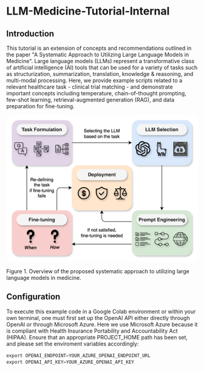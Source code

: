 # LLM-Medicine-Tutorial-Internal

## Introduction
This tutorial is an extension of concepts and recommendations outlined in the paper "A Systematic Approach to Utilizing Large Language Models in Medicine". Large language models (LLMs) represent a transformative class of artificial intelligence (AI) tools that can be used for a variety of tasks such as structurization, summarization, translation, knowledge & reasoning, and multi-modal processing. Here, we provide example scripts related to a relevant healthcare task - clinical trial matching - and demonstrate important concepts including temperature, chain-of-thought prompting, few-shot learning, retrieval-augmented generation (RAG), and data preparation for fine-tuning.

![Unable to load image](images/fig1.png)

Figure 1. Overview of the proposed systematic approach to utilizing large language models in medicine.

## Configuration
To execute this example code in a Google Colab environment or within your own terminal, one must first set up the OpenAI API either directly through OpenAI or through Microsoft Azure. Here we use Microsoft Azure because it is compliant with Health Insurance Portability and Accountability Act (HIPAA). Ensure that an appropriate PROJECT_HOME path has been set, and please set the enviroment variables accordingly:
```python
export OPENAI_ENDPOINT=YOUR_AZURE_OPENAI_ENDPOINT_URL
export OPENAI_API_KEY=YOUR_AZURE_OPENAI_API_KEY
```

